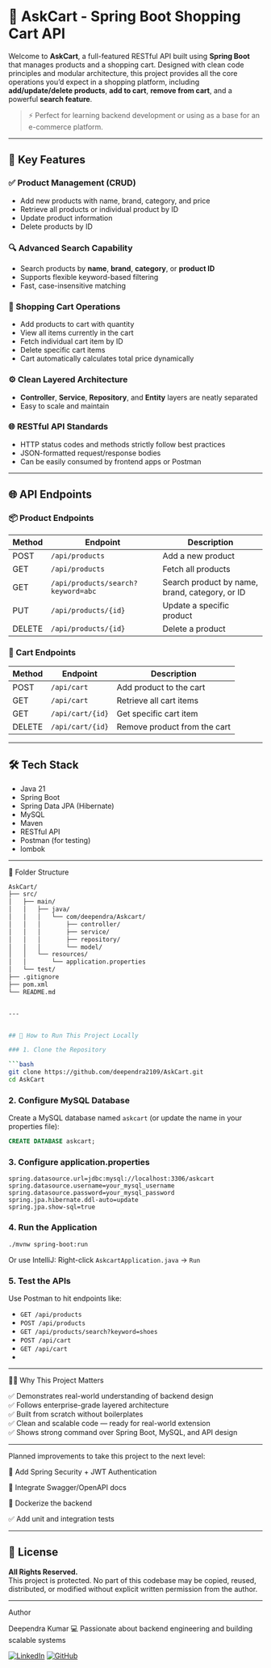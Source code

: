 # 🛒 AskCart - Spring Boot Shopping Cart API

Welcome to **AskCart**, a full-featured RESTful API built using **Spring Boot** that manages products and a shopping cart. Designed with clean code principles and modular architecture, this project provides all the core operations you’d expect in a shopping platform, including **add/update/delete products**, **add to cart**, **remove from cart**, and a powerful **search feature**.

> ⚡ Perfect for learning backend development or using as a base for an e-commerce platform.

---

## 🚀 Key Features

### ✅ Product Management (CRUD)
- Add new products with name, brand, category, and price
- Retrieve all products or individual product by ID
- Update product information
- Delete products by ID

### 🔍 Advanced Search Capability
- Search products by **name**, **brand**, **category**, or **product ID**
- Supports flexible keyword-based filtering
- Fast, case-insensitive matching

### 🛒 Shopping Cart Operations
- Add products to cart with quantity
- View all items currently in the cart
- Fetch individual cart item by ID
- Delete specific cart items
- Cart automatically calculates total price dynamically

### ⚙️ Clean Layered Architecture
- **Controller**, **Service**, **Repository**, and **Entity** layers are neatly separated
- Easy to scale and maintain

### 🌐 RESTful API Standards
- HTTP status codes and methods strictly follow best practices
- JSON-formatted request/response bodies
- Can be easily consumed by frontend apps or Postman

---

## 🌐 API Endpoints

### 📦 Product Endpoints

| Method | Endpoint                             | Description                                         |
|--------|--------------------------------------|-----------------------------------------------------|
| POST   | `/api/products`                      | Add a new product                                   |
| GET    | `/api/products`                      | Fetch all products                                  |
| GET    | `/api/products/search?keyword=abc`   | Search product by name, brand, category, or ID      |
| PUT    | `/api/products/{id}`                 | Update a specific product                           |
| DELETE | `/api/products/{id}`                 | Delete a product                                    |

### 🛒 Cart Endpoints

| Method | Endpoint           | Description                |
|--------|--------------------|----------------------------|
| POST   | `/api/cart`        | Add product to the cart    |
| GET    | `/api/cart`        | Retrieve all cart items    |
| GET    | `/api/cart/{id}`   | Get specific cart item     |
| DELETE | `/api/cart/{id}`   | Remove product from the cart |

---

## 🛠️ Tech Stack

- Java 21
- Spring Boot
- Spring Data JPA (Hibernate)
- MySQL
- Maven
- RESTful API
- Postman (for testing)
- lombok

---
 📁 Folder Structure

```bash
AskCart/
├── src/
│   ├── main/
│   │   ├── java/
│   │   │   └── com/deependra/Askcart/
│   │   │       ├── controller/
│   │   │       ├── service/
│   │   │       ├── repository/
│   │   │       └── model/
│   │   └── resources/
│   │       └── application.properties
│   └── test/
├── .gitignore
├── pom.xml
└── README.md


---


## 🚀 How to Run This Project Locally

### 1. Clone the Repository

```bash
git clone https://github.com/deependra2109/AskCart.git
cd AskCart
```

### 2. Configure MySQL Database

Create a MySQL database named `askcart` (or update the name in your properties file):

```sql
CREATE DATABASE askcart;
```

### 3. Configure application.properties

```properties
spring.datasource.url=jdbc:mysql://localhost:3306/askcart
spring.datasource.username=your_mysql_username
spring.datasource.password=your_mysql_password
spring.jpa.hibernate.ddl-auto=update
spring.jpa.show-sql=true
```

### 4. Run the Application

```bash
./mvnw spring-boot:run
```

Or use IntelliJ: Right-click `AskcartApplication.java` → `Run`

### 5. Test the APIs

Use Postman to hit endpoints like:

* `GET /api/products`
* `POST /api/products`
* `GET /api/products/search?keyword=shoes`
* `POST /api/cart`
* `GET /api/cart`
* 

---


🙋‍♂️ Why This Project Matters

✅ Demonstrates real-world understanding of backend design       
✅ Follows enterprise-grade layered architecture               
✅ Built from scratch without boilerplates                     
✅ Clean and scalable code — ready for real-world extension         
✅ Shows strong command over Spring Boot, MySQL, and API design     

---


Planned improvements to take this project to the next level:

🔐 Add Spring Security + JWT Authentication

📄 Integrate Swagger/OpenAPI docs

🐳 Dockerize the backend

✅ Add unit and integration tests

---

## 📄 License

**All Rights Reserved.**  
This project is protected. No part of this codebase may be copied, reused, distributed, or modified without explicit written permission from the author.


---

Author

Deependra Kumar
💻 Passionate about backend engineering and building scalable systems

[![LinkedIn](https://img.shields.io/badge/LinkedIn-blue?logo=linkedin&logoColor=white&style=for-the-badge)](https://www.linkedin.com/in/deependra-kumar21/)
[![GitHub](https://img.shields.io/badge/GitHub-black?logo=github&logoColor=white&style=for-the-badge)](https://github.com/deependra2109)




